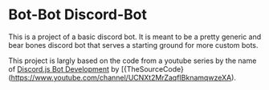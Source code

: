 # Bot-Bot Discord-Bot
This is a project of a basic discord bot. It is meant to be a pretty generic and bear bones discord bot that serves a starting ground for more custom bots.

This project is largly based on the code from a youtube series by the name of [Discord.js Bot Development](https://www.youtube.com/watch?v=Z-tc91hArlM&list=PLdnyVeMcpY7-GfaXaWBOb3ZQkJxP53BIx) by [{TheSourceCode}(https://www.youtube.com/channel/UCNXt2MrZaqfIBknamqwzeXA).
